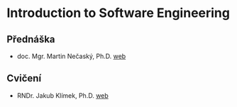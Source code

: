 # 	Introduction to Software Engineering

## Přednáška

- doc. Mgr. Martin Nečaský, Ph.D. [web]()

## Cvičení

- RNDr. Jakub Klímek, Ph.D. [web]()
